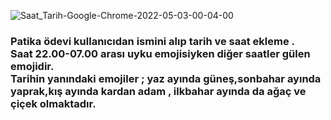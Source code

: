 


![Saat_Tarih-Google-Chrome-2022-05-03-00-04-00](https://user-images.githubusercontent.com/83772404/166327934-38180e77-7528-4664-85ac-dc8c0ac79bb1.gif)


### Patika ödevi kullanıcıdan ismini alıp tarih ve saat ekleme . <br>Saat 22.00-07.00 arası uyku emojisiyken diğer saatler gülen emojidir. <br> Tarihin yanındaki emojiler ; yaz ayında güneş,sonbahar ayında yaprak,kış ayında kardan adam , ilkbahar ayında da ağaç ve çiçek  olmaktadır.
